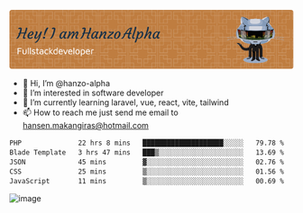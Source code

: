 ![Header](./github-header-image.png)

- 👋 Hi, I’m @hanzo-alpha
- 👀 I’m interested in software developer
- 🌱 I’m currently learning laravel, vue, react, vite, tailwind
- 📫 How to reach me just send me email to hansen.makangiras@hotmail.com 

<!---
hanzo-alpha/hanzo-alpha is a ✨ special ✨ repository because its `README.md` (this file) appears on your GitHub profile.
You can click the Preview link to take a look at your changes.
--->

<!--START_SECTION:waka-->

```txt
PHP              22 hrs 8 mins   ████████████████████░░░░░   79.78 %
Blade Template   3 hrs 47 mins   ███▒░░░░░░░░░░░░░░░░░░░░░   13.69 %
JSON             45 mins         ▓░░░░░░░░░░░░░░░░░░░░░░░░   02.76 %
CSS              25 mins         ▒░░░░░░░░░░░░░░░░░░░░░░░░   01.56 %
JavaScript       11 mins         ▒░░░░░░░░░░░░░░░░░░░░░░░░   00.69 %
```

<!--END_SECTION:waka-->

![image](https://github.com/hanzo-alpha/hanzo-alpha/assets/111342797/c4bd2977-6123-4017-8652-6e166259b484)

